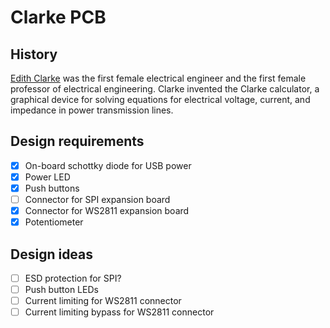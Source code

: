 # Clarke PCB

## History

[Edith Clarke] was the first female electrical engineer and the first female
professor of electrical engineering. Clarke invented the Clarke calculator, a
graphical device for solving equations for electrical voltage, current, and
impedance in power transmission lines.

[Edith Clarke]: https://en.wikipedia.org/wiki/Edith_Clarke

## Design requirements

- [x] On-board schottky diode for USB power
- [x] Power LED
- [x] Push buttons
- [ ] Connector for SPI expansion board
- [x] Connector for WS2811 expansion board
- [x] Potentiometer

## Design ideas

- [ ] ESD protection for SPI?
- [ ] Push button LEDs
- [ ] Current limiting for WS2811 connector
- [ ] Current limiting bypass for WS2811 connector
